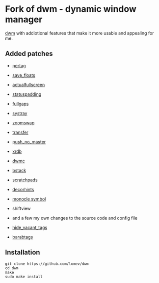 # Fork of dwm - dynamic window manager

[dwm](https://dwm.suckless.org) with addiotional features that make it more usable and appealing for me.

## Added patches

- [pertag](http://dwm.suckless.org/patches/pertag)
- [save_floats](http://dwm.suckless.org/patches/save_floats)
- [actualfullscreen](http://dwm.suckless.org/patches/actualfullscreen)
- [statuspadding](http://dwm.suckless.org/patches/statuspadding)
- [fullgaps](http://dwm.suckless.org/patches/fullgaps)
- [systray](http://dwm.suckless.org/patches/systray)
- [zoomswap](http://dwm.suckless.org/patches/zoomswap)
- [transfer](http://dwm.suckless.org/patches/transfer)
- [push_no_master](http://dwm.suckless.org/patches/push)
- [xrdb](http://dwm.suckless.org/patches/xrdb)
- [dwmc](http://dwm.suckless.org/patches/dwmc)
- [bstack](http://dwm.suckless.org/patches/bottomstack)
- [scratchpads](http://dwm.suckless.org/patches/scratchpads)
- [decorhints](http://dwm.suckless.org/patches/decorhints)
- [monocle symbol](http://dwm.suckless.org/patches/monocle_symbol)
- shiftview
- and a few my own changes to the source code and config file 

- [hide_vacant_tags](http://dwm.suckless.org/patches/hide_vacant_tags)
- [barabtags](http://dwm.suckless.org/patches/barabtags)

## Installation

```
git clone https://github.com/lomev/dwm
cd dwm
make
sudo make install
```
